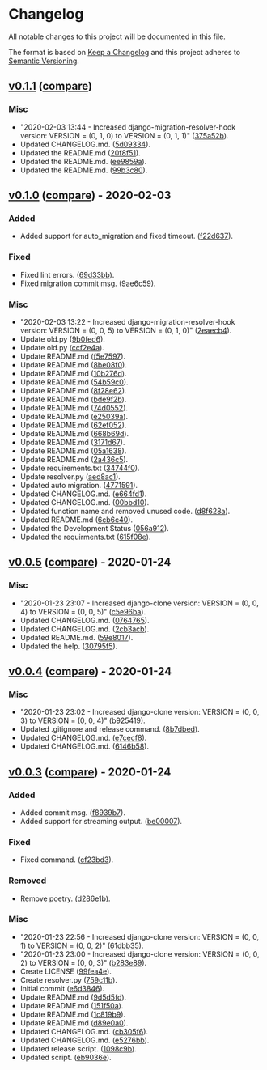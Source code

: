 # Changelog
All notable changes to this project will be documented in this file.

The format is based on [Keep a Changelog](http://keepachangelog.com/en/1.0.0/)
and this project adheres to [Semantic Versioning](http://semver.org/spec/v2.0.0.html).

## [v0.1.1](https://github.com/jackton1/django-migration-resolver-hook/releases/tag/v0.1.1) ([compare](https://github.com/jackton1/django-migration-resolver-hook/compare/v0.1.0...v0.1.1))

### Misc
- "2020-02-03 13:44 - Increased django-migration-resolver-hook version: VERSION = (0, 1, 0) to VERSION = (0, 1, 1)" ([375a52b](https://github.com/jackton1/django-migration-resolver-hook/commit/375a52b5730c3d3ef90bf829ff4583953e5c0f54)).
- Updated CHANGELOG.md. ([5d09334](https://github.com/jackton1/django-migration-resolver-hook/commit/5d09334af77daa60c0ec71435472346bce1af2cf)).
- Updated the README.md ([20f8f51](https://github.com/jackton1/django-migration-resolver-hook/commit/20f8f51088a88cb7cf1a16942231fbf43b1f4a00)).
- Updated the README.md. ([ee9859a](https://github.com/jackton1/django-migration-resolver-hook/commit/ee9859addb884af57f20c08954f85549bf12a539)).
- Updated the README.md. ([99b3c80](https://github.com/jackton1/django-migration-resolver-hook/commit/99b3c80ce9473af0645d8216d64700b8e9bd5095)).


## [v0.1.0](https://github.com/jackton1/django-migration-resolver-hook/releases/tag/v0.1.0) ([compare](https://github.com/jackton1/django-migration-resolver-hook/compare/v0.0.5...v0.1.0)) - 2020-02-03

### Added
- Added support for auto_migration and fixed timeout. ([f22d637](https://github.com/jackton1/django-migration-resolver-hook/commit/f22d637cd7611558335995a8648d24eb95d09906)).

### Fixed
- Fixed lint errors. ([69d33bb](https://github.com/jackton1/django-migration-resolver-hook/commit/69d33bbb049745d6bcab729ab857ed44de482eae)).
- Fixed migration commit msg. ([9ae6c59](https://github.com/jackton1/django-migration-resolver-hook/commit/9ae6c59a2f545adb0764cc7f33de0c9fae3cc7c4)).

### Misc
- "2020-02-03 13:22 - Increased django-migration-resolver-hook version: VERSION = (0, 0, 5) to VERSION = (0, 1, 0)" ([2eaecb4](https://github.com/jackton1/django-migration-resolver-hook/commit/2eaecb4b93f46a5cfbf330142c2a33df27fc3ffd)).
- Update old.py ([9b0fed6](https://github.com/jackton1/django-migration-resolver-hook/commit/9b0fed640e677495e75d1843c6a27ce0c5b4891e)).
- Update old.py ([ccf2e4a](https://github.com/jackton1/django-migration-resolver-hook/commit/ccf2e4afc89031a9fa82ed4b62f0db6fde817116)).
- Update README.md ([f5e7597](https://github.com/jackton1/django-migration-resolver-hook/commit/f5e7597c6673b4d5aae017ce7d28488144f3b38f)).
- Update README.md ([8be08f0](https://github.com/jackton1/django-migration-resolver-hook/commit/8be08f0d37503e93a26d1f314f10d9358c10fb5e)).
- Update README.md ([10b276d](https://github.com/jackton1/django-migration-resolver-hook/commit/10b276d124903ae7a868e2c6998f7c17e8f03ee8)).
- Update README.md ([54b59c0](https://github.com/jackton1/django-migration-resolver-hook/commit/54b59c0eae7ba6de0cb6c7cab85ce8a9189c825e)).
- Update README.md ([8f28e62](https://github.com/jackton1/django-migration-resolver-hook/commit/8f28e62708d9887267f39766e407f9094a61da97)).
- Update README.md ([bde9f2b](https://github.com/jackton1/django-migration-resolver-hook/commit/bde9f2b14ec1951ceaa146169aaca1bd594e90b1)).
- Update README.md ([74d0552](https://github.com/jackton1/django-migration-resolver-hook/commit/74d0552884915d0160214cec30afd04e4b0bd650)).
- Update README.md ([e25039a](https://github.com/jackton1/django-migration-resolver-hook/commit/e25039a7fc65a8191c61d3025244871389ae10e6)).
- Update README.md ([62ef052](https://github.com/jackton1/django-migration-resolver-hook/commit/62ef052b073d33e7c8e0e8165c71fada1cb85858)).
- Update README.md ([668b69d](https://github.com/jackton1/django-migration-resolver-hook/commit/668b69d4ff29f5cd0528e0de8a2ff821798a47b2)).
- Update README.md ([3171d67](https://github.com/jackton1/django-migration-resolver-hook/commit/3171d677bffbfa5b0b56eaef946ac60512063e1e)).
- Update README.md ([05a1638](https://github.com/jackton1/django-migration-resolver-hook/commit/05a1638b7f5ea28d7932c4e6b0ce2bf22c1b8335)).
- Update README.md ([2a436c5](https://github.com/jackton1/django-migration-resolver-hook/commit/2a436c5de4ef3cc864f85bec7b49fe0bbc3eed4a)).
- Update requirements.txt ([34744f0](https://github.com/jackton1/django-migration-resolver-hook/commit/34744f011c3dab1275b898f93af5e23885c8b386)).
- Update resolver.py ([aed8ac1](https://github.com/jackton1/django-migration-resolver-hook/commit/aed8ac1dbe2586b1fa381eac8162bd7b7779d654)).
- Updated auto migration. ([4771591](https://github.com/jackton1/django-migration-resolver-hook/commit/4771591ebb804ffc3adaa23b52aeb785a60b1471)).
- Updated CHANGELOG.md. ([e664fd1](https://github.com/jackton1/django-migration-resolver-hook/commit/e664fd1248ed9fd91070a32b94f572336c98ced4)).
- Updated CHANGELOG.md. ([00bbd10](https://github.com/jackton1/django-migration-resolver-hook/commit/00bbd1058c47558c63efeb1cb08f94167defe61f)).
- Updated function name and removed unused code. ([d8f628a](https://github.com/jackton1/django-migration-resolver-hook/commit/d8f628aa4876e12a50d268873f25dc31c43da6dd)).
- Updated README.md ([6cb6c40](https://github.com/jackton1/django-migration-resolver-hook/commit/6cb6c4079a43a78b35be9905254b45fd7b0d9f6a)).
- Updated the Development Status ([056a912](https://github.com/jackton1/django-migration-resolver-hook/commit/056a9128f82c02c6e26078d950e272855e29b681)).
- Updated the requirments.txt ([615f08e](https://github.com/jackton1/django-migration-resolver-hook/commit/615f08ef197c77cdc21c4b0865914957f325512e)).


## [v0.0.5](https://github.com/jackton1/django-migration-resolver-hook/releases/tag/v0.0.5) ([compare](https://github.com/jackton1/django-migration-resolver-hook/compare/v0.0.4...v0.0.5)) - 2020-01-24

### Misc
- "2020-01-23 23:07 - Increased django-clone version: VERSION = (0, 0, 4) to VERSION = (0, 0, 5)" ([c5e96ba](https://github.com/jackton1/django-migration-resolver-hook/commit/c5e96ba1fa7a4d3cb403e67e08346e2ae7b89eb7)).
- Updated CHANGELOG.md. ([0764765](https://github.com/jackton1/django-migration-resolver-hook/commit/0764765f206c34e9732815ceb6359acf73ee6e15)).
- Updated CHANGELOG.md. ([2cb3acb](https://github.com/jackton1/django-migration-resolver-hook/commit/2cb3acb00ea6e00b38dc042a8bbaf4e24289f2cb)).
- Updated README.md. ([59e8017](https://github.com/jackton1/django-migration-resolver-hook/commit/59e801725f710f58fc55cd1ea2ea1e54d5aad89b)).
- Updated the help. ([30795f5](https://github.com/jackton1/django-migration-resolver-hook/commit/30795f59ce77968dba9edfcea20b0f2efba16c6e)).


## [v0.0.4](https://github.com/jackton1/django-migration-resolver-hook/releases/tag/v0.0.4) ([compare](https://github.com/jackton1/django-migration-resolver-hook/compare/v0.0.3...v0.0.4)) - 2020-01-24

### Misc
- "2020-01-23 23:02 - Increased django-clone version: VERSION = (0, 0, 3) to VERSION = (0, 0, 4)" ([b925419](https://github.com/jackton1/django-migration-resolver-hook/commit/b9254191acd1ca07d29f4f60f692e6268ff27943)).
- Updated .gitignore and release command. ([8b7dbed](https://github.com/jackton1/django-migration-resolver-hook/commit/8b7dbed30f3a18f940ac5dd76814a5f12f251e4a)).
- Updated CHANGELOG.md. ([e7cecf8](https://github.com/jackton1/django-migration-resolver-hook/commit/e7cecf88db094430f2a86051cae7469766638396)).
- Updated CHANGELOG.md. ([6146b58](https://github.com/jackton1/django-migration-resolver-hook/commit/6146b58bf744f7dd67155b2acc19ab67f8983831)).


## [v0.0.3](https://github.com/jackton1/django-migration-resolver-hook/releases/tag/v0.0.3) ([compare](https://github.com/jackton1/django-migration-resolver-hook/compare/e6d3846d181904cdf6dc8520d507c16d1599a338...v0.0.3)) - 2020-01-24

### Added
- Added commit msg. ([f8939b7](https://github.com/jackton1/django-migration-resolver-hook/commit/f8939b75ec5a3549372fad2edc8ddbdd15634344)).
- Added support for streaming output. ([be00007](https://github.com/jackton1/django-migration-resolver-hook/commit/be000077024afb7d315a75b1e4b523d1d0d9e2e2)).

### Fixed
- Fixed command. ([cf23bd3](https://github.com/jackton1/django-migration-resolver-hook/commit/cf23bd3c284ed8d2e7f4938ebd9f2fc01e51e539)).

### Removed
- Remove poetry. ([d286e1b](https://github.com/jackton1/django-migration-resolver-hook/commit/d286e1b6ff48bbe1e014f19452b63a64b83e15cf)).

### Misc
- "2020-01-23 22:56 - Increased django-clone version: VERSION = (0, 0, 1) to VERSION = (0, 0, 2)" ([61dbb35](https://github.com/jackton1/django-migration-resolver-hook/commit/61dbb3584bd5e047560593b4270004d896321b15)).
- "2020-01-23 23:00 - Increased django-clone version: VERSION = (0, 0, 2) to VERSION = (0, 0, 3)" ([b283e89](https://github.com/jackton1/django-migration-resolver-hook/commit/b283e89132035842ba7e6bdc9fbcb92014ee3fe2)).
- Create LICENSE ([99fea4e](https://github.com/jackton1/django-migration-resolver-hook/commit/99fea4eef04075cec7916ffc086b55f133fab55a)).
- Create resolver.py ([759c11b](https://github.com/jackton1/django-migration-resolver-hook/commit/759c11be244e087f346bbd43b90ed5da2e114bde)).
- Initial commit ([e6d3846](https://github.com/jackton1/django-migration-resolver-hook/commit/e6d3846d181904cdf6dc8520d507c16d1599a338)).
- Update README.md ([9d5d5fd](https://github.com/jackton1/django-migration-resolver-hook/commit/9d5d5fd4118a2eab0b4cbc4a0cabf87a3d183605)).
- Update README.md ([151f50a](https://github.com/jackton1/django-migration-resolver-hook/commit/151f50ad1a09e4c8371058ec38599fee827960b5)).
- Update README.md ([1c819b9](https://github.com/jackton1/django-migration-resolver-hook/commit/1c819b9b7ad53bf9586894217a4052a8eadcdb32)).
- Update README.md ([d89e0a0](https://github.com/jackton1/django-migration-resolver-hook/commit/d89e0a0a0714bb5306679f02d9ae74ece6ba8d8f)).
- Updated CHANGELOG.md. ([cb305f6](https://github.com/jackton1/django-migration-resolver-hook/commit/cb305f652bffe96543e9bede6eae50b099e501e1)).
- Updated CHANGELOG.md. ([e5276bb](https://github.com/jackton1/django-migration-resolver-hook/commit/e5276bb1a2c0d8e66a59e2ac6f55dc0c355d502a)).
- Updated release script. ([1098c9b](https://github.com/jackton1/django-migration-resolver-hook/commit/1098c9b1c520d8d009cbfc555625632f49bb202f)).
- Updated script. ([eb9036e](https://github.com/jackton1/django-migration-resolver-hook/commit/eb9036e6d8f69afafeaeb239aaa13aae3b0876a9)).


